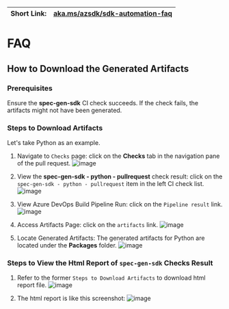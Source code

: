 | Short Link: | [aka.ms/azsdk/sdk-automation-faq](https://aka.ms/azsdk/sdk-automation-faq) |
|--|--|

# FAQ

## How to Download the Generated Artifacts

### Prerequisites

Ensure the **spec-gen-sdk** CI check succeeds. If the check fails, the artifacts might not have been generated.

### Steps to Download Artifacts

Let's take Python as an example.

1. Navigate to `Checks` page: click on the **Checks** tab in the navigation pane of the pull request.
   ![image](https://github.com/user-attachments/assets/109f7d90-52f6-45ed-ac12-ce2ae3e49af8)

2. View the **spec-gen-sdk - python - pullrequest** check result: click on the `spec-gen-sdk - python - pullrequest` item in the left CI check list.
   ![image](https://github.com/user-attachments/assets/72fb239d-d36a-45ae-8d56-50a25c37239a)

3. View Azure DevOps Build Pipeline Run: click on the `Pipeline result` link.
   ![image](https://github.com/user-attachments/assets/69f552bf-e226-40a4-96a8-035a7ec65f2f)

4. Access Artifacts Page: click on the `artifacts` link.
   ![image](https://github.com/Azure/azure-rest-api-specs/assets/20296335/b2c4c307-a430-4dec-bb09-5ac7e659a418)

5. Locate Generated Artifacts:
   The generated artifacts for Python are located under the **Packages** folder.
   ![image](https://github.com/user-attachments/assets/a6f1d800-4b3a-42ff-863a-45b50c201047)

### Steps to View the Html Report of `spec-gen-sdk` Checks Result

1. Refer to the former `Steps to Download Artifacts` to download html report file.
    ![image](https://github.com/user-attachments/assets/a8dfc245-333c-497f-a0a2-f7e2451b3863)

2. The html report is like this screenshot:
    ![image](https://github.com/user-attachments/assets/b0c50b7f-6ce7-4276-a2fb-2fa55d3b69c7)
